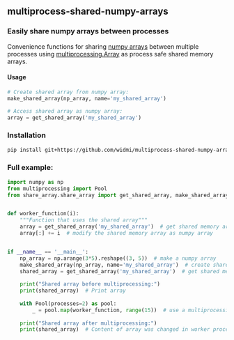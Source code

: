 ## multiprocess-shared-numpy-arrays

### Easily share numpy arrays between processes
Convenience functions for sharing
[numpy arrays](https://docs.scipy.org/doc/numpy/) 
between multiple processes using 
[multiprocessing.Array](https://docs.python.org/3.4/library/multiprocessing.html?highlight=process#multiprocessing.Array)
as process safe shared memory arrays.

#### Usage
```python
# Create shared array from numpy array:
make_shared_array(np_array, name='my_shared_array')

# Access shared array as numpy array:
array = get_shared_array('my_shared_array')
```

### Installation

```bash
pip install git+https://github.com/widmi/multiprocess-shared-numpy-arrays
```


### Full example:

```python
import numpy as np
from multiprocessing import Pool
from share_array.share_array import get_shared_array, make_shared_array


def worker_function(i):
    """Function that uses the shared array"""
    array = get_shared_array('my_shared_array')  # get shared memory array as numpy array
    array[:] += i  # modify the shared memory array as numpy array


if __name__ == '__main__':
    np_array = np.arange(3*5).reshape((3, 5))  # make a numpy array
    make_shared_array(np_array, name='my_shared_array')  # create shared memory array from numpy array
    shared_array = get_shared_array('my_shared_array')  # get shared memory array as numpy array
    
    print("Shared array before multiprocessing:")
    print(shared_array)  # Print array
    
    with Pool(processes=2) as pool:
        _ = pool.map(worker_function, range(15))  # use a multiprocessing.Pool to distribute work to worker processes
    
    print("Shared array after multiprocessing:")
    print(shared_array)  # Content of array was changed in worker processes
```

